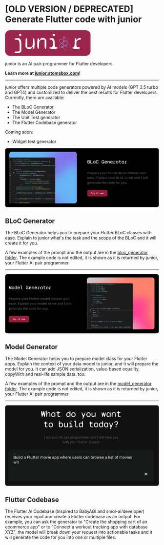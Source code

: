 # [OLD VERSION / DEPRECATED] Generate Flutter code with junior

<p align="left">
  <a href="https://junior.atomsbox.com">
    <img src="../images/junior-logo-with-bg-2.png" alt="junior by atomsbox"/>
  </a>
</p>

junior is an AI pair-programmer for Flutter developers. 

**Learn more at [junior.atomsbox.com](https://junior.atomsbox.com)!**

---


junior offers multiple code generators powered by AI models (GPT 3.5 turbo and GPT4) and customized to deliver the best results for Flutter developers. Currently, there are available:
- The BLoC Generator
- The Model Generator
- The Unit Test generator
- The Flutter Codebase generator

Coming soon:
- Widget test generator

![bloc-generator](../images/bloc-generator.png)
## BLoC Generator
The BLoC Generator helps you to prepare your Flutter BLoC classes with ease. Explain to junior what's the task and the scope of the BLoC and it will create it for you. 

A few examples of the prompt and the output are in the [bloc_generator folder](bloc_generator). The example code is not edited, it is shown as it is returned by junior, your Flutter AI pair programmer.


---

![model-generator](../images/model-generator.png)
## Model Generator
The Model Generator helps you to prepare model class for your Flutter apps. Explain the context of your data model to junior, and it will prepare the model for you. It can add JSON serialization, value-based equality, copyWith and real-life sample data. too. 

A few examples of the prompt and the output are in the [model_generator folder](model_generator). The example code is not edited, it is shown as it is returned by junior, your Flutter AI pair programmer.

---

![flutter-codebase](../images/flutter-codebase.png)
## Flutter Codebase
The Flutter AI Codebase (inspired to BabyAGI and smol-ai/developer) receives your input and create a Flutter codebase as an output. For example, you can ask the generator to "Create the shopping cart of an ecommerce app" or to "Connect a workout tracking app with database XYZ", the model will break down your request into actionable tasks and it will generate the code for you into one or multiple files. 

